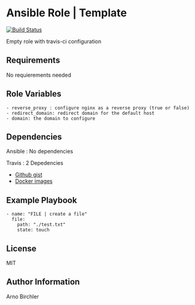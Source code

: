 Ansible Role | Template
=========
[![Build Status](https://travis-ci.org/arnobirchler/ansible-role-template.svg?branch=master)](https://travis-ci.org/arnobirchler/ansible-role-template)

Empty role with travis-ci configuration

Requirements
------------

No requierements needed

Role Variables
--------------

```
- reverse_proxy : configure nginx as a reverse proxy (true or false)
- redirect_domain: redirect domain for the default host
- domain: the domain to configure
```

Dependencies
------------

Ansible : No dependencies

Travis : 2 Depedencies
  - [Github gist](https://gist.github.com/arnobirchler/627e4655465b696a0b521a560bc2206f)
  - [Docker images](https://hub.docker.com/r/arnobirchler/docker-os-ansible/)

Example Playbook
----------------
```
- name: "FILE | create a file"
  file:
    path: "./test.txt"
    state: touch
```

License
-------

MIT

Author Information
------------------

Arno Birchler
